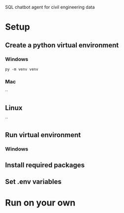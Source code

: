 SQL chatbot agent for civil engineering data

# Setup
## Create a python virtual environment
### Windows
`py -m venv venv`
### Mac
``
## Linux
``

## Run virtual environment
### Windows

## Install required packages

## Set .env variables



# Run on your own






